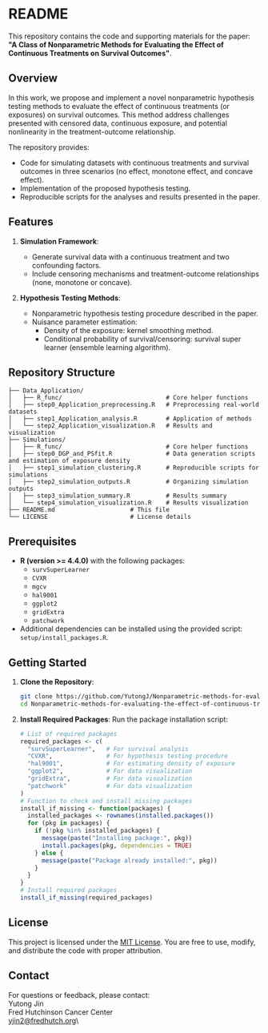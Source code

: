 # README

This repository contains the code and supporting materials for the paper:  
**"A Class of Nonparametric Methods for Evaluating the Effect of Continuous Treatments on Survival Outcomes"**.

## Overview

In this work, we propose and implement a novel nonparametric hypothesis testing methods to evaluate the effect of continuous treatments (or exposures) on survival outcomes. This method address challenges presented with censored data, continuous exposure, and potential nonlinearity in the treatment-outcome relationship. 


The repository provides:

- Code for simulating datasets with continuous treatments and survival outcomes in three scenarios (no effect, monotone effect, and concave effect).
- Implementation of the proposed hypothesis testing.
- Reproducible scripts for the analyses and results presented in the paper.



## Features

1. **Simulation Framework**:
   - Generate survival data with a continuous treatment and two confounding factors.
   - Include censoring mechanisms and treatment-outcome relationships (none, monotone or concave).

2. **Hypothesis Testing Methods**:
   - Nonparametric hypothesis testing procedure described in the paper.
   - Nuisance parameter estimation:
   		- Density of the exposure: kernel smoothing method.
   		- Conditional probability of survival/censoring: survival super learner (ensemble learning algorithm).


## Repository Structure

```plaintext
├── Data_Application/
│   ├── R_func/								# Core helper functions
│   ├── step0_Application_preprocessing.R	# Preprocessing real-world datasets
│   ├── step1_Application_analysis.R		# Application of methods
│   └── step2_Application_visualization.R	# Results and visualization 
├── Simulations/
│   ├── R_func/								# Core helper functions
│   ├── step0_DGP_and_PSfit.R				# Data generation scripts and estimation of exposure density
│   ├── step1_simulation_clustering.R		# Reproducible scripts for simulations
│   ├── step2_simulation_outputs.R			# Organizing simulation outputs
│   ├── step3_simulation_summary.R			# Results summary
│   └── step4_simulation_visualization.R	# Results visualization
├── README.md                     # This file
└── LICENSE                       # License details
```

## Prerequisites

- **R (version >= 4.4.0)** with the following packages:
  - `survSuperLearner`
  - `CVXR`
  - `mgcv`
  - `hal9001`
  - `ggplot2`
  - `gridExtra`
  - `patchwork`
- Additional dependencies can be installed using the provided script: `setup/install_packages.R`.



## Getting Started

1. **Clone the Repository**:
	 ```bash
	git clone https://github.com/YutongJ/Nonparametric-methods-for-evaluating-the-effect-of-continuous-treatments-on-survival-outcomes.git
	cd Nonparametric-methods-for-evaluating-the-effect-of-continuous-treatments-on-survival-outcomes
	```

2. **Install Required Packages**:
	Run the package installation script:
	```R
	# List of required packages
	required_packages <- c(
	  "survSuperLearner",	# For survival analysis
	  "CVXR",				# For hypothesis testing procedure
	  "hal9001",			# For estimating density of exposure
	  "ggplot2",			# For data visualization
	  "gridExtra",			# For data visualization
	  "patchwork"			# For data visualization
	)
	# Function to check and install missing packages
	install_if_missing <- function(packages) {
	  installed_packages <- rownames(installed.packages())
	  for (pkg in packages) {
	    if (!pkg %in% installed_packages) {
	      message(paste("Installing package:", pkg))
	      install.packages(pkg, dependencies = TRUE)
	    } else {
	      message(paste("Package already installed:", pkg))
	    }
	  }
	}
	# Install required packages
	install_if_missing(required_packages)
	```

<!-- 3. **Run Example Analysis**:
	Execute the example script to demonstrate the methods:
	```R
	source(paste0(dir_fun, "DGP_complex_ceiling.R"))
	source(paste0(dir_fun, "EstPropScore.R"))
	source(paste0(dir_fun, "getIF.R"))
	source(paste0(dir_fun, "causalSS_SL.R"))
	source(paste0(dir_fun, "OneStep_H.R"))
	source(paste0(dir_fun, "weight_optimize.R"))
	source(paste0(dir_fun, "FlatTest_Hs.R"))
	```
 -->


## License

This project is licensed under the [MIT License](LICENSE). You are free to use, modify, and distribute the code with proper attribution.

<!-- ## Citation

If you find this work helpful, please cite the paper:


 -->

## Contact

For questions or feedback, please contact: \
Yutong Jin \
Fred Hutchinson Cancer Center\
yjin2@fredhutch.org\

